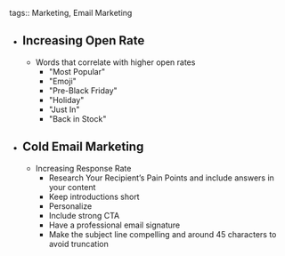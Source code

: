 tags:: Marketing, Email Marketing

- ## Increasing Open Rate
	- Words that correlate with higher open rates
		- "Most Popular"
		- "Emoji"
		- "Pre-Black Friday"
		- "Holiday"
		- "Just In"
		- "Back in Stock"
- ## Cold Email Marketing
	- Increasing Response Rate
		- Research Your Recipient’s Pain Points and include answers in your content
		- Keep introductions short
		- Personalize
		- Include strong CTA
		- Have a professional email signature
		- Make the subject line compelling and around 45 characters to avoid truncation